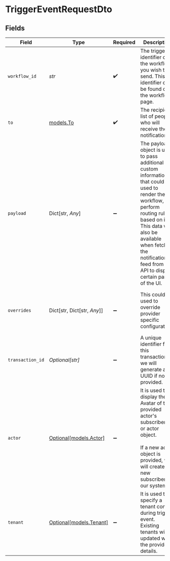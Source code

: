 # TriggerEventRequestDto


## Fields

| Field                                                                                                                                                                                                                                                                                | Type                                                                                                                                                                                                                                                                                 | Required                                                                                                                                                                                                                                                                             | Description                                                                                                                                                                                                                                                                          | Example                                                                                                                                                                                                                                                                              |
| ------------------------------------------------------------------------------------------------------------------------------------------------------------------------------------------------------------------------------------------------------------------------------------ | ------------------------------------------------------------------------------------------------------------------------------------------------------------------------------------------------------------------------------------------------------------------------------------ | ------------------------------------------------------------------------------------------------------------------------------------------------------------------------------------------------------------------------------------------------------------------------------------ | ------------------------------------------------------------------------------------------------------------------------------------------------------------------------------------------------------------------------------------------------------------------------------------ | ------------------------------------------------------------------------------------------------------------------------------------------------------------------------------------------------------------------------------------------------------------------------------------ |
| `workflow_id`                                                                                                                                                                                                                                                                        | *str*                                                                                                                                                                                                                                                                                | :heavy_check_mark:                                                                                                                                                                                                                                                                   | The trigger identifier of the workflow you wish to send. This identifier can be found on the workflow page.                                                                                                                                                                          | workflow_identifier                                                                                                                                                                                                                                                                  |
| `to`                                                                                                                                                                                                                                                                                 | [models.To](../models/to.md)                                                                                                                                                                                                                                                         | :heavy_check_mark:                                                                                                                                                                                                                                                                   | The recipients list of people who will receive the notification.                                                                                                                                                                                                                     |                                                                                                                                                                                                                                                                                      |
| `payload`                                                                                                                                                                                                                                                                            | Dict[str, *Any*]                                                                                                                                                                                                                                                                     | :heavy_minus_sign:                                                                                                                                                                                                                                                                   | The payload object is used to pass additional custom information that could be <br/>    used to render the workflow, or perform routing rules based on it. <br/>      This data will also be available when fetching the notifications feed from the API to display certain parts of the UI. | {<br/>"comment_id": "string",<br/>"post": {<br/>"text": "string"<br/>}<br/>}                                                                                                                                                                                                         |
| `overrides`                                                                                                                                                                                                                                                                          | Dict[str, Dict[str, *Any*]]                                                                                                                                                                                                                                                          | :heavy_minus_sign:                                                                                                                                                                                                                                                                   | This could be used to override provider specific configurations                                                                                                                                                                                                                      | {<br/>"fcm": {<br/>"data": {<br/>"key": "value"<br/>}<br/>}<br/>}                                                                                                                                                                                                                    |
| `transaction_id`                                                                                                                                                                                                                                                                     | *Optional[str]*                                                                                                                                                                                                                                                                      | :heavy_minus_sign:                                                                                                                                                                                                                                                                   | A unique identifier for this transaction, we will generate a UUID if not provided.                                                                                                                                                                                                   |                                                                                                                                                                                                                                                                                      |
| `actor`                                                                                                                                                                                                                                                                              | [Optional[models.Actor]](../models/actor.md)                                                                                                                                                                                                                                         | :heavy_minus_sign:                                                                                                                                                                                                                                                                   | It is used to display the Avatar of the provided actor's subscriber id or actor object.<br/><br/>    If a new actor object is provided, we will create a new subscriber in our system                                                                                                |                                                                                                                                                                                                                                                                                      |
| `tenant`                                                                                                                                                                                                                                                                             | [Optional[models.Tenant]](../models/tenant.md)                                                                                                                                                                                                                                       | :heavy_minus_sign:                                                                                                                                                                                                                                                                   | It is used to specify a tenant context during trigger event.<br/>    Existing tenants will be updated with the provided details.                                                                                                                                                     |                                                                                                                                                                                                                                                                                      |